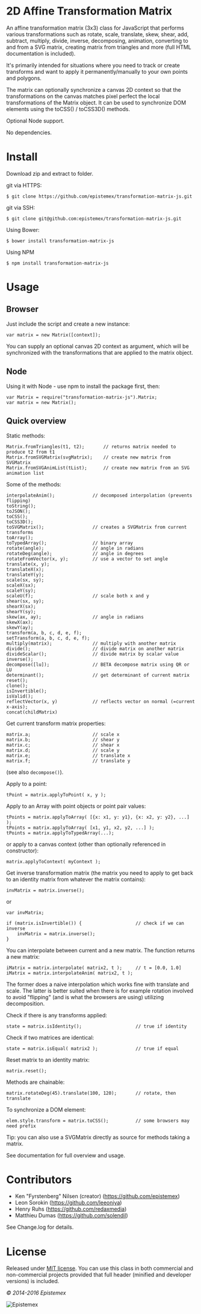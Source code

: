 2D Affine Transformation Matrix
===============================

An affine transformation matrix (3x3) class for JavaScript that performs
various transformations such as rotate, scale, translate, skew, shear, add,
subtract, multiply, divide, inverse, decomposing, animation, converting 
to and from a SVG matrix, creating matrix from triangles and more (full 
HTML documentation is included).

It's primarily intended for situations where you need to track or create
transforms and want to apply it permanently/manually to your own points
and polygons.

The matrix can optionally synchronize a canvas 2D context so that the
transformations on the canvas matches pixel perfect the local
transformations of the Matrix object. It can be used to synchronize DOM
elements using the toCSS() / toCSS3D() methods.

Optional Node support.

No dependencies.


Install
=======

Download zip and extract to folder.

git via HTTPS:

    $ git clone https://github.com/epistemex/transformation-matrix-js.git

git via SSH:

    $ git clone git@github.com:epistemex/transformation-matrix-js.git

Using Bower:

    $ bower install transformation-matrix-js

Using NPM

    $ npm install transformation-matrix-js


Usage
=====

Browser
-------

Just include the script and create a new instance:

    var matrix = new Matrix([context]);

You can supply an optional canvas 2D context as argument, which will be
synchronized with the transformations that are applied to the matrix
object.

Node
----

Using it with Node - use npm to install the package first, then:

    var Matrix = require("transformation-matrix-js").Matrix;
    var matrix = new Matrix();

Quick overview
--------------

Static methods:

	Matrix.fromTriangles(t1, t2);       // returns matrix needed to produce t2 from t1
	Matrix.fromSVGMatrix(svgMatrix);    // create new matrix from SVGMatrix
	Matrix.fromSVGAnimList(tList);		// create new matrix from an SVG animation list
	
Some of the methods:

    interpolateAnim();           	// decomposed interpolation (prevents flipping)
    toString();
    toJSON();
    toCSS();
    toCSS3D();
    toSVGMatrix();					// creates a SVGMatrix from current transforms
    toArray();
	toTypedArray();					// binary array
    rotate(angle);    		    	// angle in radians
    rotateDeg(angle);   		    // angle in degrees
    rotateFromVector(x, y);      	// use a vector to set angle
    translate(x, y);
    translateX(x);
    translateY(y);
    scale(sx, sy);
    scaleX(sx);
    scaleY(sy);
    scaleU(f);                    	// scale both x and y
    shear(sx, sy);
    shearX(sx);
    shearY(sy);
    skew(ax, ay);                	// angle in radians
    skewX(ax);
    skewY(ay);
    transform(a, b, c, d, e, f);
    setTransform(a, b, c, d, e, f);
    multiply(matrix);				// multiply with another matrix
    divide();                    	// divide matrix on another matrix
    divideScalar();              	// divide matrix by scalar value
    inverse();
    decompose([lu]);             	// BETA decompose matrix using QR or LU
    determinant();               	// get determinant of current matrix
	reset();
    clone();
    isInvertible();
	isValid();
    reflectVector(x, y)         	// reflects vector on normal (=current x-axis);
    concat(childMatrix)

Get current transform matrix properties:

    matrix.a;						// scale x
    matrix.b;						// shear y
    matrix.c;						// shear x
    matrix.d;						// scale y
    matrix.e;						// translate x
    matrix.f;						// translate y

(see also `decompose()`).

Apply to a point:

    tPoint = matrix.applyToPoint( x, y );

Apply to an Array with point objects or point pair values:

    tPoints = matrix.applyToArray( [{x: x1, y: y1}, {x: x2, y: y2}, ...] );
    tPoints = matrix.applyToArray( [x1, y1, x2, y2, ...] );
    tPoints = matrix.applyToTypedArray(...);

or apply to a canvas context (other than optionally referenced in constructor):

    matrix.applyToContext( myContext );

Get inverse transformation matrix (the matrix you need to apply to get back
to an identity matrix from whatever the matrix contains):

    invMatrix = matrix.inverse();

or

    var invMatrix;

    if (matrix.isInvertible()) {                 	// check if we can inverse
        invMatrix = matrix.inverse();
    }

You can interpolate between current and a new matrix. The function
returns a new matrix:

    iMatrix = matrix.interpolate( matrix2, t );     // t = [0.0, 1.0]
    iMatrix = matrix.interpolateAnim( matrix2, t );

The former does a naive interpolation which works fine with translate
and scale. The latter is better suited when there is for example rotation
involved to avoid "flipping" (and is what the browsers are using) utilizing
decomposition.

Check if there is any transforms applied:

    state = matrix.isIdentity();        			// true if identity

Check if two matrices are identical:

    state = matrix.isEqual( matrix2 );        		// true if equal

Reset matrix to an identity matrix:

    matrix.reset();

Methods are chainable:

    matrix.rotateDeg(45).translate(100, 120);     	// rotate, then translate

To synchronize a DOM element:

    elem.style.transform = matrix.toCSS();        	// some browsers may need prefix

Tip: you can also use a SVGMatrix directly as source for methods taking a matrix.

See documentation for full overview and usage.


Contributors
============

- Ken "Fyrstenberg" Nilsen (creator) (https://github.com/epistemex)
- Leon Sorokin (https://github.com/leeoniya)
- Henry Ruhs (https://github.com/redaxmedia)
- Matthieu Dumas (https://github.com/solendil)

See Change.log for details.


License
=======

Released under [MIT license](http://choosealicense.com/licenses/mit/). You can use this class in both commercial and non-commercial projects provided that full header (minified and developer versions) is included.

*&copy; 2014-2016 Epistemex*

![Epistemex](http://i.imgur.com/wZSsyt8.png)
